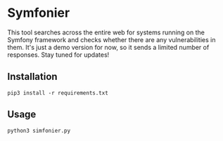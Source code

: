 # Symfonier
This tool searches across the entire web for systems running on the Symfony framework and checks whether there are any vulnerabilities in them. It's just a demo version for now, so it sends a limited number of responses. Stay tuned for updates!
## Installation
```
pip3 install -r requirements.txt
```
## Usage
```
python3 simfonier.py
```

